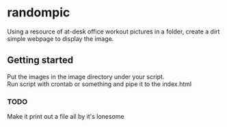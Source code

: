 # randompic

Using a resource of at-desk office workout pictures in a folder, create a dirt simple webpage to display the image.

## Getting started

Put the images in the image directory under your script.\
Run script with crontab or something and pipe it to the index.html

### TODO
Make it print out a file all by it's lonesome